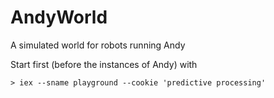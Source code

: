 # AndyWorld

A simulated world for robots running Andy

Start first (before the instances of Andy) with

    > iex --sname playground --cookie 'predictive processing'


